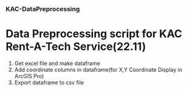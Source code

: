 ### KAC-DataPreprocessing ###
# Data Preprocessing script for KAC Rent-A-Tech Service(22.11)

1. Get excel file and make dataframe
2. Add coordinate columns in dataframe(for X,Y Coordinate Display in ArcGIS Pro)
3. Export dataframe to csv file
